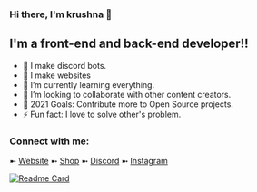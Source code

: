 ### Hi there, I'm krushna 👋

## I'm a front-end and back-end developer!!

- 🔭 I make discord bots.
- 🔭 I make websites
- 🌱 I’m currently learning everything.
- 👯 I’m looking to collaborate with other content creators.
- 🥅 2021 Goals: Contribute more to Open Source projects.
- ⚡ Fun fact: I love to solve other's problem.

### Connect with me:


➼ [Website](https://krushna.me)
➼ [Shop](https://krushna.me/botshop)
➼ [Discord](https://discord.gg/et67UY5J5C)
➼ [Instagram](https://www.instagram.com/itz___krushna/)


[![Readme Card](https://github-readme-stats.vercel.app/api/pin/?username=anuraghazra&repo=github-readme-stats)](https://github.com/krushna06/github-readme-stats)
